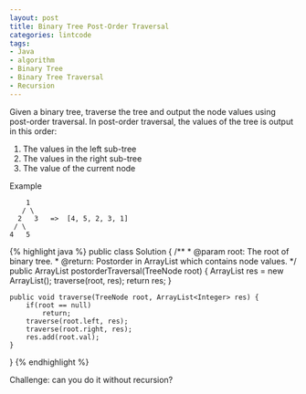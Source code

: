 ```yaml
---
layout: post
title: Binary Tree Post-Order Traversal
categories: lintcode
tags:
- Java
- algorithm
- Binary Tree
- Binary Tree Traversal
- Recursion
---
```


Given a binary tree, traverse the tree and output the node values using post-order traversal. In post-order traversal, the values of the tree is output in this order:

1. The values in the left sub-tree
2. The values in the right sub-tree
3. The value of the current node

Example

```
    1
   / \
  2   3   =>  [4, 5, 2, 3, 1]
 / \
4   5
```

{% highlight java %}
public class Solution {
    /**
     * @param root: The root of binary tree.
     * @return: Postorder in ArrayList which contains node values.
     */
    public ArrayList<Integer> postorderTraversal(TreeNode root) {
        ArrayList<Integer> res = new ArrayList<Integer>();
        traverse(root, res);
        return res;
    }
    
    public void traverse(TreeNode root, ArrayList<Integer> res) {
        if(root == null)
            return;
        traverse(root.left, res);
        traverse(root.right, res);
        res.add(root.val);
    }
}
{% endhighlight %}

Challenge: can you do it without recursion?